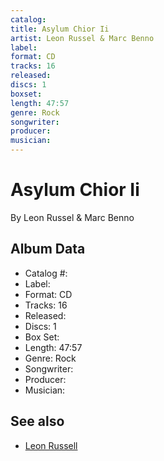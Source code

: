 ```yaml
---
catalog: 
title: Asylum Chior Ii
artist: Leon Russel & Marc Benno
label: 
format: CD
tracks: 16
released: 
discs: 1
boxset: 
length: 47:57
genre: Rock
songwriter: 
producer: 
musician: 
---
```


# Asylum Chior Ii

By Leon Russel & Marc Benno

## Album Data

- Catalog #: 
- Label: 
- Format: CD
- Tracks: 16
- Released: 
- Discs: 1
- Box Set: 
- Length: 47:57
- Genre: Rock
- Songwriter: 
- Producer: 
- Musician: 


## See also

- [Leon Russell](Leon_Russell.md)

